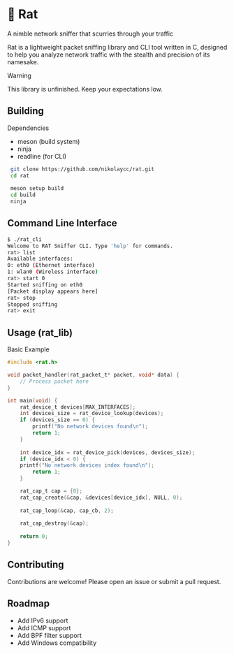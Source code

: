 # 🐀 Rat

A nimble network sniffer that scurries through your traffic

Rat is a lightweight packet sniffing library and CLI tool written in C, designed to help you analyze network traffic with the stealth and precision of its namesake.

> [!WARNING]
> This library is unfinished. Keep your expectations low.

## Building

Dependencies

* meson (build system)
* ninja
* readline (for CLI)

```bash
 git clone https://github.com/nikolaycc/rat.git
 cd rat
 
 meson setup build
 cd build
 ninja
```

## Command Line Interface

```bash
$ ./rat_cli
Welcome to RAT Sniffer CLI. Type 'help' for commands.
rat> list
Available interfaces:
0: eth0 (Ethernet interface)
1: wlan0 (Wireless interface)
rat> start 0
Started sniffing on eth0
[Packet display appears here]
rat> stop
Stopped sniffing
rat> exit
```

## Usage (rat_lib)

Basic Example

```c
#include <rat.h>

void packet_handler(rat_packet_t* packet, void* data) {
	// Process packet here
}

int main(void) {
    rat_device_t devices[MAX_INTERFACES];
    int devices_size = rat_device_lookup(devices);
    if (devices_size == 0) {
        printf("No network devices found\n");
        return 1;
    }
    
    int device_idx = rat_device_pick(devices, devices_size);
    if (device_idx < 0) {
	printf("No network devices index found\n");
        return 1;
    }

    rat_cap_t cap = {0};
    rat_cap_create(&cap, &devices[device_idx], NULL, 0);
    
    rat_cap_loop(&cap, cap_cb, 2);
    
    rat_cap_destroy(&cap);
    
    return 0;
}
```

## Contributing

Contributions are welcome! Please open an issue or submit a pull request.

## Roadmap

*   Add IPv6 support
*   Add ICMP support
*   Add BPF filter support
*   Add Windows compatibility

